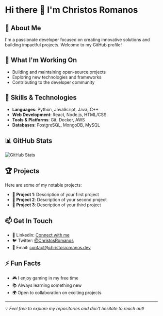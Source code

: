 # Hi there 👋 I'm Christos Romanos

## 🚀 About Me

I'm a passionate developer focused on creating innovative solutions and building impactful projects. Welcome to my GitHub profile!

## 🔭 What I'm Working On

- Building and maintaining open-source projects
- Exploring new technologies and frameworks
- Contributing to the developer community

## 🌱 Skills & Technologies

- **Languages**: Python, JavaScript, Java, C++
- **Web Development**: React, Node.js, HTML/CSS
- **Tools & Platforms**: Git, Docker, AWS
- **Databases**: PostgreSQL, MongoDB, MySQL

## 📊 GitHub Stats

![GitHub Stats](https://github-readme-stats.vercel.app/api?username=ChristosRomanos&show_icons=true&theme=radical)

## 🏆 Projects

Here are some of my notable projects:

- 🔹 **Project 1**: Description of your first project
- 🔹 **Project 2**: Description of your second project
- 🔹 **Project 3**: Description of your third project

## 📫 Get In Touch

- 💼 LinkedIn: [Connect with me](https://linkedin.com/in/christosromanos)
- 🐦 Twitter: [@ChristosRomanos](https://twitter.com/christosromanos)
- 📧 Email: contact@christosromanos.dev

## ⚡ Fun Facts

- 🎮 I enjoy gaming in my free time
- 📚 Always learning something new
- 🌍 Open to collaboration on exciting projects

---

💡 *Feel free to explore my repositories and don't hesitate to reach out!*
